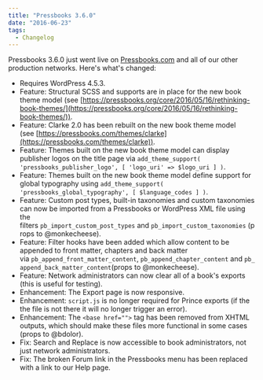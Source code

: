 ```yaml
---
title: "Pressbooks 3.6.0"
date: "2016-06-23"
tags: 
  - Changelog
---
```


Pressbooks 3.6.0 just went live on [Pressbooks.com](https://pressbooks.com/) and all of our other production networks. Here's what's changed:

- Requires WordPress 4.5.3.
- Feature: Structural SCSS and supports are in place for the new book theme model (see [https://pressbooks.org/core/2016/05/16/rethinking-book-themes/](https://pressbooks.org/core/2016/05/16/rethinking-book-themes/)).
- Feature: Clarke 2.0 has been rebuilt on the new book theme model (see [https://pressbooks.com/themes/clarke](https://pressbooks.com/themes/clarke)).
- Feature: Themes built on the new book theme model can display publisher logos on the title page via `add_theme_support( 'pressbooks_publisher_logo', [ 'logo_uri' => $logo_uri ] )`.
- Feature: Themes built on the new book theme model define support for global typography using `add_theme_support( 'pressbooks_global_typography', [ $language_codes ] )`.
- Feature: Custom post types, built-in taxonomies and custom taxonomies can now be imported from a Pressbooks or WordPress XML file using the filters `pb_import_custom_post_types` and `pb_import_custom_taxonomies` (props to @monkecheese).
- Feature: Filter hooks have been added which allow content to be appended to front matter, chapters and back matter via `pb_append_front_matter_content`, `pb_append_chapter_content` and `pb_append_back_matter_content`(props to @monkecheese).
- Feature: Network administrators can now clear all of a book's exports (this is useful for testing).
- Enhancement: The Export page is now responsive.
- Enhancement: `script.js` is no longer required for Prince exports (if the the file is not there it will no longer trigger an error).
- Enhancement: The `<base href="">` tag has been removed from XHTML outputs, which should make these files more functional in some cases (props to @bdolor).
- Fix: Search and Replace is now accessible to book administrators, not just network administrators.
- Fix: The broken Forum link in the Pressbooks menu has been replaced with a link to our Help page.
